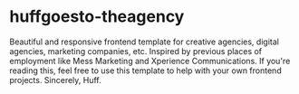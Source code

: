 # huffgoesto-theagency
Beautiful and responsive frontend template for creative agencies, digital agencies, marketing companies, etc. Inspired by previous places of employment like Mess Marketing and Xperience Communications. If you're reading this, feel free to use this template to help with your own frontend projects. Sincerely, Huff.
